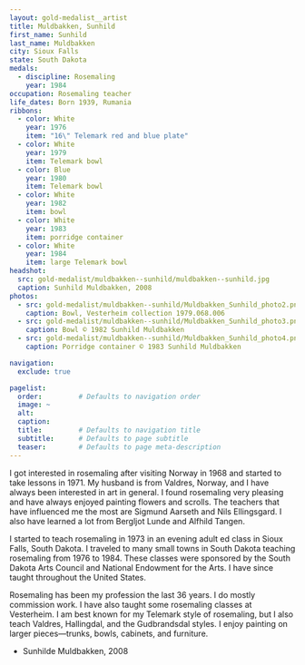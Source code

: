```yaml
---
layout: gold-medalist__artist
title: Muldbakken, Sunhild
first_name: Sunhild
last_name: Muldbakken
city: Sioux Falls
state: South Dakota
medals: 
  - discipline: Rosemaling
    year: 1984
occupation: Rosemaling teacher
life_dates: Born 1939, Rumania
ribbons:
  - color: White
    year: 1976
    item: "16\" Telemark red and blue plate"
  - color: White
    year: 1979
    item: Telemark bowl
  - color: Blue
    year: 1980
    item: Telemark bowl
  - color: White
    year: 1982
    item: bowl
  - color: White
    year: 1983
    item: porridge container
  - color: White
    year: 1984
    item: large Telemark bowl
headshot:
  src: gold-medalist/muldbakken--sunhild/muldbakken--sunhild.jpg
  caption: Sunhild Muldbakken, 2008
photos:
  - src: gold-medalist/muldbakken--sunhild/Muldbakken_Sunhild_photo2.png
    caption: Bowl, Vesterheim collection 1979.068.006
  - src: gold-medalist/muldbakken--sunhild/Muldbakken_Sunhild_photo3.png
    caption: Bowl © 1982 Sunhild Muldbakken
  - src: gold-medalist/muldbakken--sunhild/Muldbakken_Sunhild_photo4.png
    caption: Porridge container © 1983 Sunhild Muldbakken

navigation:
  exclude: true

pagelist:
  order:         # Defaults to navigation order  
  image: ~
  alt:
  caption:
  title:         # Defaults to navigation title
  subtitle:      # Defaults to page subtitle
  teaser:        # Defaults to page meta-description  
---
```

I got interested in rosemaling after visiting Norway in 1968 and started to take lessons in 1971. My husband is from Valdres, Norway, and I have always been interested in art in general. I found rosemaling very pleasing and have always enjoyed painting flowers and scrolls. The teachers that have influenced me the most are Sigmund Aarseth and Nils Ellingsgard. I also have learned a lot from Bergljot Lunde and Alfhild Tangen. 

I started to teach rosemaling in 1973 in an evening adult ed class in Sioux Falls, South Dakota. I traveled to many small towns in South Dakota teaching rosemaling from 1976 to 1984. These classes were sponsored by the South Dakota Arts Council and National Endowment for the Arts. I have since taught throughout the United States. 

Rosemaling has been my profession the last 36 years. I do mostly commission work. I have also taught some rosemaling classes at Vesterheim. I am best known for my Telemark style of rosemaling, but I also teach Valdres, Hallingdal, and the Gudbrandsdal styles. I enjoy painting on larger pieces—trunks, bowls, cabinets, and furniture.

- Sunhilde Muldbakken, 2008